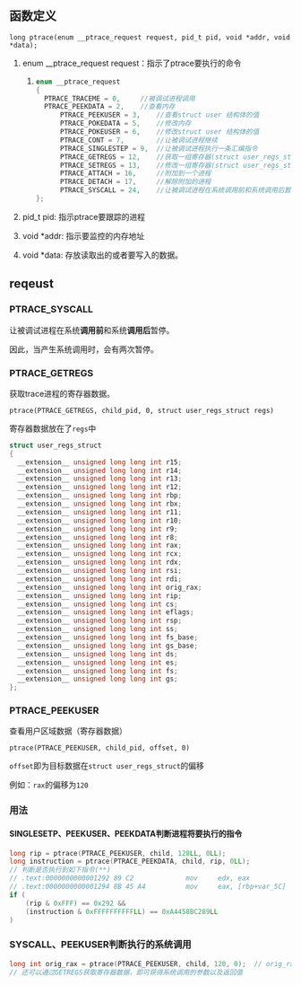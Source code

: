 ## 函数定义

`long ptrace(enum __ptrace_request request, pid_t pid, void *addr, void *data);`

1. enum __ptrace_request request：指示了ptrace要执行的命令

   1. ```C
      enum __ptrace_request
      {
      	PTRACE_TRACEME = 0,		//被调试进程调用
      	PTRACE_PEEKDATA = 2,	//查看内存
        	PTRACE_PEEKUSER = 3,	//查看struct user 结构体的值
        	PTRACE_POKEDATA = 5,	//修改内存
        	PTRACE_POKEUSER = 6,	//修改struct user 结构体的值
        	PTRACE_CONT = 7,		//让被调试进程继续
        	PTRACE_SINGLESTEP = 9,	//让被调试进程执行一条汇编指令
        	PTRACE_GETREGS = 12,	//获取一组寄存器(struct user_regs_struct)
        	PTRACE_SETREGS = 13,	//修改一组寄存器(struct user_regs_struct)
        	PTRACE_ATTACH = 16,		//附加到一个进程
        	PTRACE_DETACH = 17,		//解除附加的进程
        	PTRACE_SYSCALL = 24,	//让被调试进程在系统调用前和系统调用后暂停
      };
      ```

2. pid_t pid: 指示ptrace要跟踪的进程

3. void *addr: 指示要监控的内存地址

4. void *data: 存放读取出的或者要写入的数据。

## reqeust

### PTRACE_SYSCALL

让被调试进程在系统**调用前**和系统**调用后**暂停。

因此，当产生系统调用时，会有两次暂停。

### PTRACE_GETREGS

获取trace进程的寄存器数据。

`ptrace(PTRACE_GETREGS, child_pid, 0, struct user_regs_struct regs)`

寄存器数据放在了`regs`中

```C
struct user_regs_struct
{
  __extension__ unsigned long long int r15;
  __extension__ unsigned long long int r14;
  __extension__ unsigned long long int r13;
  __extension__ unsigned long long int r12;
  __extension__ unsigned long long int rbp;
  __extension__ unsigned long long int rbx;
  __extension__ unsigned long long int r11;
  __extension__ unsigned long long int r10;
  __extension__ unsigned long long int r9;
  __extension__ unsigned long long int r8;
  __extension__ unsigned long long int rax;
  __extension__ unsigned long long int rcx;
  __extension__ unsigned long long int rdx;
  __extension__ unsigned long long int rsi;
  __extension__ unsigned long long int rdi;
  __extension__ unsigned long long int orig_rax;
  __extension__ unsigned long long int rip;
  __extension__ unsigned long long int cs;
  __extension__ unsigned long long int eflags;
  __extension__ unsigned long long int rsp;
  __extension__ unsigned long long int ss;
  __extension__ unsigned long long int fs_base;
  __extension__ unsigned long long int gs_base;
  __extension__ unsigned long long int ds;
  __extension__ unsigned long long int es;
  __extension__ unsigned long long int fs;
  __extension__ unsigned long long int gs;
};
```

### PTRACE_PEEKUSER

查看用户区域数据（寄存器数据）

`ptrace(PTRACE_PEEKUSER, child_pid, offset, 0)`

`offset`即为目标数据在`struct user_regs_struct`的偏移

例如：`rax`的偏移为`120`

### 用法

#### SINGLESETP、PEEKUSER、PEEKDATA判断进程将要执行的指令

```C
long rip = ptrace(PTRACE_PEEKUSER, child, 128LL, 0LL);
long instruction = ptrace(PTRACE_PEEKDATA, child, rip, 0LL);
// 判断是否执行到如下指令(**)
// .text:0000000000001292 89 C2             mov     edx, eax            ** 
// .text:0000000000001294 8B 45 A4          mov     eax, [rbp+var_5C]   ** 将index放入rax
if (
    (rip & 0xFFF) == 0x292 && 
    (instruction & 0xFFFFFFFFFFLL) == 0xA4458BC289LL
)
```

### SYSCALL、PEEKUSER判断执行的系统调用

```C
long int orig_rax = ptrace(PTRACE_PEEKUSER, child, 120, 0);  // orig_rax 保存了 系统调用号
// 还可以通过GETREGS获取寄存器数据，即可获得系统调用的参数以及返回值
```

